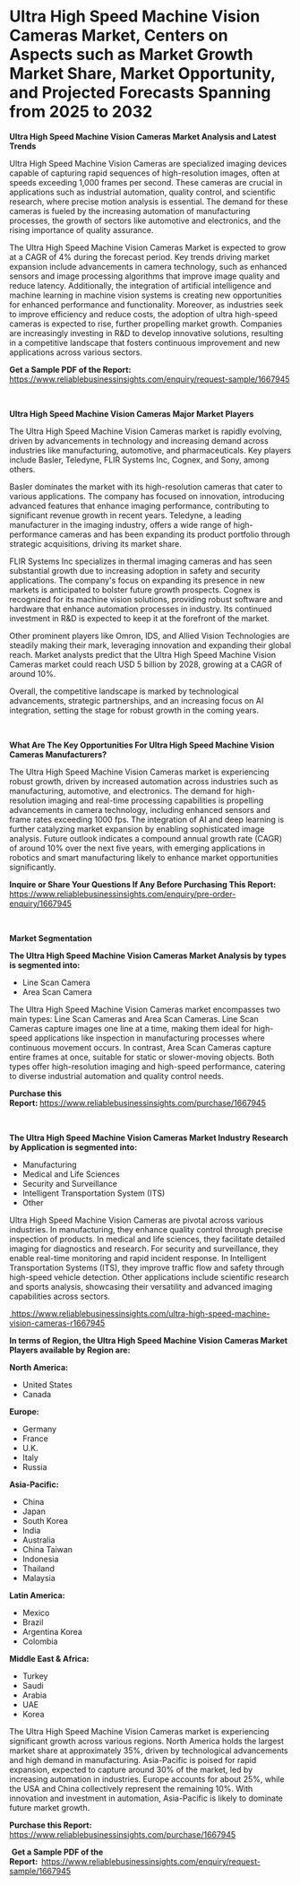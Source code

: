 <p><h1>Ultra High Speed Machine Vision Cameras Market, Centers on Aspects such as Market Growth Market Share, Market Opportunity, and Projected Forecasts Spanning from 2025 to 2032</h1></p><p><strong>Ultra High Speed Machine Vision Cameras Market Analysis and Latest Trends</strong></p>
<p><p>Ultra High Speed Machine Vision Cameras are specialized imaging devices capable of capturing rapid sequences of high-resolution images, often at speeds exceeding 1,000 frames per second. These cameras are crucial in applications such as industrial automation, quality control, and scientific research, where precise motion analysis is essential. The demand for these cameras is fueled by the increasing automation of manufacturing processes, the growth of sectors like automotive and electronics, and the rising importance of quality assurance.</p><p>The Ultra High Speed Machine Vision Cameras Market is expected to grow at a CAGR of 4% during the forecast period. Key trends driving market expansion include advancements in camera technology, such as enhanced sensors and image processing algorithms that improve image quality and reduce latency. Additionally, the integration of artificial intelligence and machine learning in machine vision systems is creating new opportunities for enhanced performance and functionality. Moreover, as industries seek to improve efficiency and reduce costs, the adoption of ultra high-speed cameras is expected to rise, further propelling market growth. Companies are increasingly investing in R&D to develop innovative solutions, resulting in a competitive landscape that fosters continuous improvement and new applications across various sectors.</p></p>
<p><strong>Get a Sample PDF of the Report:&nbsp;</strong> <a href="https://www.reliablebusinessinsights.com/enquiry/request-sample/1667945?utm_campaign=39&utm_medium=2&utm_source=Github&utm_content=ia&utm_term=19042025&utm_id=ultra-high-speed-machine-vision-cameras">https://www.reliablebusinessinsights.com/enquiry/request-sample/1667945</a></p>
<p>&nbsp;</p>
<p><strong>Ultra High Speed Machine Vision Cameras Major Market Players</strong></p>
<p><p>The Ultra High Speed Machine Vision Cameras market is rapidly evolving, driven by advancements in technology and increasing demand across industries like manufacturing, automotive, and pharmaceuticals. Key players include Basler, Teledyne, FLIR Systems Inc, Cognex, and Sony, among others.</p><p>Basler dominates the market with its high-resolution cameras that cater to various applications. The company has focused on innovation, introducing advanced features that enhance imaging performance, contributing to significant revenue growth in recent years. Teledyne, a leading manufacturer in the imaging industry, offers a wide range of high-performance cameras and has been expanding its product portfolio through strategic acquisitions, driving its market share.</p><p>FLIR Systems Inc specializes in thermal imaging cameras and has seen substantial growth due to increasing adoption in safety and security applications. The company's focus on expanding its presence in new markets is anticipated to bolster future growth prospects. Cognex is recognized for its machine vision solutions, providing robust software and hardware that enhance automation processes in industry. Its continued investment in R&D is expected to keep it at the forefront of the market.</p><p>Other prominent players like Omron, IDS, and Allied Vision Technologies are steadily making their mark, leveraging innovation and expanding their global reach. Market analysts predict that the Ultra High Speed Machine Vision Cameras market could reach USD 5 billion by 2028, growing at a CAGR of around 10%.</p><p>Overall, the competitive landscape is marked by technological advancements, strategic partnerships, and an increasing focus on AI integration, setting the stage for robust growth in the coming years.</p></p>
<p>&nbsp;</p>
<p><strong>What Are The Key Opportunities For Ultra High Speed Machine Vision Cameras Manufacturers?</strong></p>
<p><p>The Ultra High Speed Machine Vision Cameras market is experiencing robust growth, driven by increased automation across industries such as manufacturing, automotive, and electronics. The demand for high-resolution imaging and real-time processing capabilities is propelling advancements in camera technology, including enhanced sensors and frame rates exceeding 1000 fps. The integration of AI and deep learning is further catalyzing market expansion by enabling sophisticated image analysis. Future outlook indicates a compound annual growth rate (CAGR) of around 10% over the next five years, with emerging applications in robotics and smart manufacturing likely to enhance market opportunities significantly.</p></p>
<p><strong>Inquire or Share Your Questions If Any Before Purchasing This Report:</strong> <a href="https://www.reliablebusinessinsights.com/enquiry/pre-order-enquiry/1667945?utm_campaign=39&utm_medium=2&utm_source=Github&utm_content=ia&utm_term=19042025&utm_id=ultra-high-speed-machine-vision-cameras">https://www.reliablebusinessinsights.com/enquiry/pre-order-enquiry/1667945</a></p>
<p>&nbsp;</p>
<p><strong>Market Segmentation</strong></p>
<p><strong>The Ultra High Speed Machine Vision Cameras Market Analysis by types is segmented into:</strong></p>
<p><ul><li>Line Scan Camera</li><li>Area Scan Camera</li></ul></p>
<p><p>The Ultra High Speed Machine Vision Cameras market encompasses two main types: Line Scan Cameras and Area Scan Cameras. Line Scan Cameras capture images one line at a time, making them ideal for high-speed applications like inspection in manufacturing processes where continuous movement occurs. In contrast, Area Scan Cameras capture entire frames at once, suitable for static or slower-moving objects. Both types offer high-resolution imaging and high-speed performance, catering to diverse industrial automation and quality control needs.</p></p>
<p><strong>Purchase this Report:&nbsp;</strong><a href="https://www.reliablebusinessinsights.com/purchase/1667945?utm_campaign=39&utm_medium=2&utm_source=Github&utm_content=ia&utm_term=19042025&utm_id=ultra-high-speed-machine-vision-cameras">https://www.reliablebusinessinsights.com/purchase/1667945</a></p>
<p>&nbsp;</p>
<p><strong>The Ultra High Speed Machine Vision Cameras Market Industry Research by Application is segmented into:</strong></p>
<p><ul><li>Manufacturing</li><li>Medical and Life Sciences</li><li>Security and Surveillance</li><li>Intelligent Transportation System (ITS)</li><li>Other</li></ul></p>
<p><p>Ultra High Speed Machine Vision Cameras are pivotal across various industries. In manufacturing, they enhance quality control through precise inspection of products. In medical and life sciences, they facilitate detailed imaging for diagnostics and research. For security and surveillance, they enable real-time monitoring and rapid incident response. In Intelligent Transportation Systems (ITS), they improve traffic flow and safety through high-speed vehicle detection. Other applications include scientific research and sports analysis, showcasing their versatility and advanced imaging capabilities across sectors.</p></p>
<p><a href="https://www.reliablebusinessinsights.com/ultra-high-speed-machine-vision-cameras-r1667945?utm_campaign=39&utm_medium=2&utm_source=Github&utm_content=ia&utm_term=19042025&utm_id=ultra-high-speed-machine-vision-cameras">&nbsp;https://www.reliablebusinessinsights.com/ultra-high-speed-machine-vision-cameras-r1667945</a></p>
<p><strong>In terms of Region, the Ultra High Speed Machine Vision Cameras Market Players available by Region are:</strong></p>
<p>
    <p> <strong> North America: </strong>
        <ul>
            <li>United States</li>
            <li>Canada</li>
        </ul>
        </p> 
    <p> <strong> Europe: </strong>
        <ul>
            <li>Germany</li>
            <li>France</li>
            <li>U.K.</li>
            <li>Italy</li>
            <li>Russia</li>
        </ul>
        </p> 
    <p> <strong> Asia-Pacific: </strong>
        <ul>
            <li>China</li>
            <li>Japan</li>
            <li>South Korea</li>
            <li>India</li>
            <li>Australia</li>
            <li>China Taiwan</li>
            <li>Indonesia</li>
            <li>Thailand</li>
            <li>Malaysia</li>
        </ul>
        </p> 
    <p> <strong> Latin America: </strong>
        <ul>
            <li>Mexico</li>
            <li>Brazil</li>
            <li>Argentina Korea</li>
            <li>Colombia</li>
        </ul>
        </p> 
    <p> <strong> Middle East & Africa: </strong>
        <ul>
            <li>Turkey</li>
            <li>Saudi</li>
            <li>Arabia</li>
            <li>UAE</li>
            <li>Korea</li>
        </ul>
    </p>
    </p>
<p><p>The Ultra High Speed Machine Vision Cameras market is experiencing significant growth across various regions. North America holds the largest market share at approximately 35%, driven by technological advancements and high demand in manufacturing. Asia-Pacific is poised for rapid expansion, expected to capture around 30% of the market, led by increasing automation in industries. Europe accounts for about 25%, while the USA and China collectively represent the remaining 10%. With innovation and investment in automation, Asia-Pacific is likely to dominate future market growth.</p></p>
<p><strong>Purchase this Report: </strong><a href="https://www.reliablebusinessinsights.com/purchase/1667945?utm_campaign=39&utm_medium=2&utm_source=Github&utm_content=ia&utm_term=19042025&utm_id=ultra-high-speed-machine-vision-cameras">https://www.reliablebusinessinsights.com/purchase/1667945</a></p>
<p>&nbsp;<strong>Get a Sample PDF of the Report:&nbsp;&nbsp;</strong><a href="https://www.reliablebusinessinsights.com/enquiry/request-sample/1667945?utm_campaign=39&utm_medium=2&utm_source=Github&utm_content=ia&utm_term=19042025&utm_id=ultra-high-speed-machine-vision-cameras">https://www.reliablebusinessinsights.com/enquiry/request-sample/1667945</a></p>
<p><strong></strong></p>
<p><p></p><p></p><p></p></p>